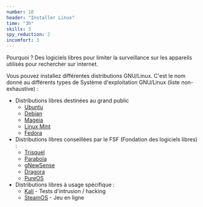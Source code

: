 ```yaml
---
number: 10
header: "Installer Linux"
time: "3h"
skills: 3
spy_reduction: 2
incomfort: 3
---
```


Pourquoi ? Des logiciels libres pour limiter la surveillance sur les appareils utilisés pour rechercher sur internet.

Vous pouvez installez différentes distributions GNU/Linux. C'est le nom donné au différents types de Système d'exploitation GNU/Linux (liste non-exhaustive) : 
- Distributions libres destinées au grand public
  - [Ubuntu](https://ubuntu.com/desktop)
  - [Debian](https://debian.org)
  - [Mageia](https://mageia.org)
  - [Linux Mint](https://linuxmint.com/)
  - [Fedora](https://getfedora.org/)
- Distributions libres conseillées par le FSF (Fondation des logiciels libres) : 
  - [Trisquel](https://trisquel.info/)
  - [Parabola](https://www.parabola.nu/)
  - [gNewSense](http://www.gnewsense.org/)
  - [Dragora](https://dragora.org/)
  - [PureOS](https://pureos.net/)
- Distributions libres à usage spécifique : 
  - [Kali](https://kali.org) - Tests d'intrusion / hacking
  - [SteamOS](http://store.steampowered.com/steamos) - Jeu en ligne
